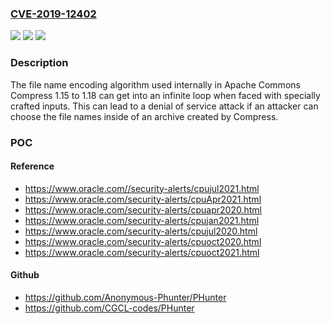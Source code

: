 ### [CVE-2019-12402](https://cve.mitre.org/cgi-bin/cvename.cgi?name=CVE-2019-12402)
![](https://img.shields.io/static/v1?label=Product&message=Apache%20Commons%20Compress&color=blue)
![](https://img.shields.io/static/v1?label=Version&message=n%2Fa&color=blue)
![](https://img.shields.io/static/v1?label=Vulnerability&message=denial%20of%20service%20vulnerability&color=brighgreen)

### Description

The file name encoding algorithm used internally in Apache Commons Compress 1.15 to 1.18 can get into an infinite loop when faced with specially crafted inputs. This can lead to a denial of service attack if an attacker can choose the file names inside of an archive created by Compress.

### POC

#### Reference
- https://www.oracle.com//security-alerts/cpujul2021.html
- https://www.oracle.com/security-alerts/cpuApr2021.html
- https://www.oracle.com/security-alerts/cpuapr2020.html
- https://www.oracle.com/security-alerts/cpujan2021.html
- https://www.oracle.com/security-alerts/cpujul2020.html
- https://www.oracle.com/security-alerts/cpuoct2020.html
- https://www.oracle.com/security-alerts/cpuoct2021.html

#### Github
- https://github.com/Anonymous-Phunter/PHunter
- https://github.com/CGCL-codes/PHunter

